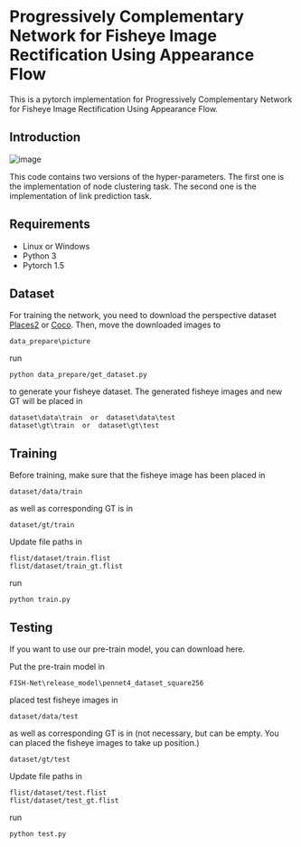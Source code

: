 # Progressively Complementary Network for Fisheye Image Rectification Using Appearance Flow
This is a pytorch implementation for Progressively Complementary Network for Fisheye Image Rectification Using Appearance Flow.

## Introduction
![image](https://github.com/uof1745-cmd/PCN/blob/main/img/2.PNG)

This code contains two versions of the hyper-parameters. The first one is the implementation of node clustering task. The second one is the implementation of link prediction task.

## Requirements
* Linux or Windows
* Python 3
* Pytorch 1.5

## Dataset
For training the network,  you need to download the perspective dataset [Places2](http://places2.csail.mit.edu/download.html) or [Coco](https://cocodataset.org/). Then, move the downloaded images to
```
data_prepare\picture
```
run
```
python data_prepare/get_dataset.py
```
to generate your fisheye dataset. The generated fisheye images and new GT will be placed in 
```
dataset\data\train  or  dataset\data\test
dataset\gt\train  or  dataset\gt\test
```

## Training
Before training, make sure that the fisheye image has been placed in 
```
dataset/data/train
```

as well as corresponding GT is in 
```
dataset/gt/train
```
Update file paths in 
```
flist/dataset/train.flist 
flist/dataset/train_gt.flist 
```

run
```
python train.py
```

## Testing
If you want to use our pre-train model, you can download here.

Put the pre-train model in 
```
FISH-Net\release_model\pennet4_dataset_square256
```

placed test fisheye images in 
```
dataset/data/test
```

as well as corresponding GT is in (not necessary, but can be empty. You can placed the fisheye images to take up position.)
```
dataset/gt/test
```
Update file paths in 
```
flist/dataset/test.flist 
flist/dataset/test_gt.flist 
```

run
```
python test.py
```
